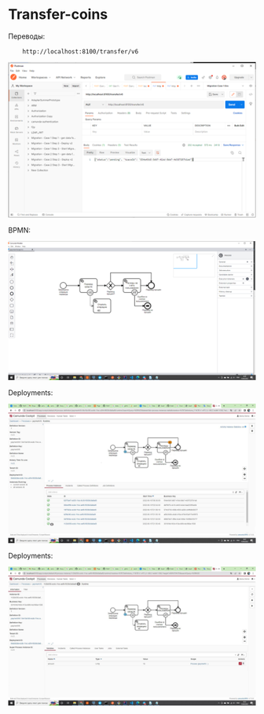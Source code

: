 # Transfer-coins

Переводы: 

		http://localhost:8100/transfer/v6

<img src="./images/img0.jpg" alt="Headers" title="Potman request">

BPMN:

<img src="./images/img1.jpg" alt="bpmn" title="bpmn">



Deployments:


<img src="./images/img2.jpg" alt="deployments" title="deployments">

Deployments:


<img src="./images/img3.jpg" alt="deployments" title="deployments">